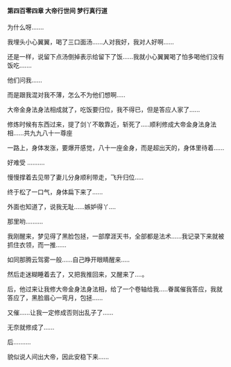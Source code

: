 #### 第四百零四章 大帝行世间 梦行真行道

为什么呀.......

我埋头小心翼翼，喝了三口面汤......人对我好，我对人好啊......

还是一样，说留下点汤倒掉表示给留下了饭......我就小心翼翼喝了怕多喝他们没有饭吃.......

他们问我......

而是跟我混对我不薄，怎么不为他们想啊.....

大帝金身法身法相成就了，吃饭要归位，我不得已，但是答应人家了......

修炼时候有东西过来，提了剑丫不敢靠近，斩死了.....顺利修成大帝金身法身法相......共九九八十一尊座

一路上，身体发涨，要爆开感觉，八十一座金身，而是超出天的，身体里待着......

好难受 ..........

慢慢撑着去见带了妻儿分身顺利带走，飞升归位.....

终于松了一口气，身体扁下来了......

外面也知道了，说我无耻......嫉妒得丫....

那里哟..........

我刚醒来，梦见得了黑脸包拯，一部摩涯天书，全部都是法术......我记录下来就被抓住衣领，而一推......

如同那腾云驾雾一般......自己睁开眼睛醒来.....

然后走迷糊睡着去了，又把我推回来，又醒来了....。

后，他过来让我修大帝金身法身法相，给了一个卷轴给我.....眷属催我答应，我就答应了，黑脸眉心一弯月，包拯......

又催......让我一定修成否则出乱子了......

无奈就修成了......

后..........

貌似说人间出大帝，因此安稳下来......























